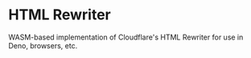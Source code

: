 # HTML Rewriter

WASM-based implementation of Cloudflare's HTML Rewriter for use in Deno, browsers, etc. 